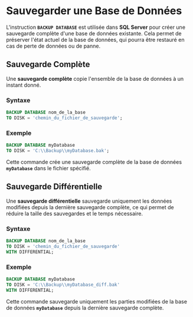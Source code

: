 # Sauvegarder une Base de Données

L'instruction **`BACKUP DATABASE`** est utilisée dans **SQL Server** pour créer une sauvegarde complète d'une base de données existante. Cela permet de préserver l'état actuel de la base de données, qui pourra être restauré en cas de perte de données ou de panne.

## Sauvegarde Complète

Une **sauvegarde complète** copie l'ensemble de la base de données à un instant donné.

### Syntaxe

```sql
BACKUP DATABASE nom_de_la_base
TO DISK = 'chemin_du_fichier_de_sauvegarde';
```

### Exemple

```sql
BACKUP DATABASE myDatabase
TO DISK = 'C:\\Backup\\myDatabase.bak';
```

Cette commande crée une sauvegarde complète de la base de données **`myDatabase`** dans le fichier spécifié.

## Sauvegarde Différentielle

Une **sauvegarde différentielle** sauvegarde uniquement les données modifiées depuis la dernière sauvegarde complète, ce qui permet de réduire la taille des sauvegardes et le temps nécessaire.

### Syntaxe

```sql
BACKUP DATABASE nom_de_la_base
TO DISK = 'chemin_du_fichier_de_sauvegarde'
WITH DIFFERENTIAL;
```

### Exemple

```sql
BACKUP DATABASE myDatabase
TO DISK = 'C:\\Backup\\myDatabase_diff.bak'
WITH DIFFERENTIAL;
```

Cette commande sauvegarde uniquement les parties modifiées de la base de données **`myDatabase`** depuis la dernière sauvegarde complète.

